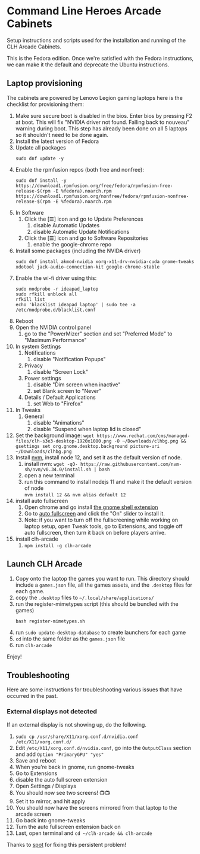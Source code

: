# Command Line Heroes Arcade Cabinets

Setup instructions and scripts used for the installation and running of the CLH Arcade Cabinets.

This is the Fedora edition.  Once we're satisfied with the Fedora instructions, we can make it the default and deprecate the Ubuntu instructions.

## Laptop provisioning

The cabinets are powered by Lenovo Legion gaming laptops here is the checklist for provisioning them:



1. Make sure secure boot is disabled in the bios.  Enter bios by pressing F2 at boot.  This will fix "NVIDIA driver not found. Falling back to nouveau" warning during boot.  This step has already been done on all 5 laptops so it shouldn't need to be done again.
1. Install the latest version of Fedora
1. Update all packages
    ```
    sudo dnf update -y
    ```
1. Enable the rpmfusion repos (both free and nonfree):
    ```
    sudo dnf install -y https://download1.rpmfusion.org/free/fedora/rpmfusion-free-release-$(rpm -E %fedora).noarch.rpm https://download1.rpmfusion.org/nonfree/fedora/rpmfusion-nonfree-release-$(rpm -E %fedora).noarch.rpm
    ```
1. In Software
    1. Click the [☰] icon and go to Update Preferences
        1. disable Automatic Updates
        1. disable Automatic Update Notifications
    1. Click the [☰] icon and go to Software Repositories
        1. enable the google-chrome repo
1. Install some packages (including the NVIDA driver)
    ```
    sudo dnf install akmod-nvidia xorg-x11-drv-nvidia-cuda gnome-tweaks xdotool jack-audio-connection-kit google-chrome-stable
    ```
1. Enable the wi-fi driver using this: 
    ```
    sudo modprobe -r ideapad_laptop
    sudo rfkill unblock all
    rfkill list
    echo 'blacklist ideapad_laptop' | sudo tee -a /etc/modprobe.d/blacklist.conf
    ```
1. Reboot
1. Open the NVIDIA control panel
    1. go to the "PowerMizer" section and set "Preferred Mode" to "Maximum Performance"
1. In system Settings
    1. Notifications
        1. disable "Notification Popups"
    1. Privacy
        1. disable "Screen Lock"
    1. Power settings
        1. disable "Dim screen when inactive"
        1. set Blank screen to "Never"
    1. Details / Default Applications
        1. set Web to "Firefox"
1. In Tweaks 
    1. General
        1. disable "Animations"
        1. disable "Suspend when laptop lid is closed"
1. Set the background image: `wget https://www.redhat.com/cms/managed-files/clh-s3e3-desktop-1920x1080.png -O ~/Downloads/clhbg.png && gsettings set org.gnome.desktop.background picture-uri ~/Downloads/clhbg.png`
1. Install [nvm](https://github.com/nvm-sh/nvm/blob/master/README.md), install node 12, and set it as the default version of node.
    1. install nvm: `wget -qO- https://raw.githubusercontent.com/nvm-sh/nvm/v0.34.0/install.sh | bash`
    1. open a new terminal
    1. run this command to install nodejs 11 and make it the default version of node<br>
    `nvm install 12 && nvm alias default 12`
1. install auto fullscreen
    1. Open chrome and go install [the gnome shell extension](https://chrome.google.com/webstore/detail/gnome-shell-integration/gphhapmejobijbbhgpjhcjognlahblep)
    1. Go to [auto fullscreen](https://extensions.gnome.org/extension/1891/auto-fullscreen/) and click the "On" slider to install it.
    1. Note: if you want to turn off the fullscreening while working on laptop setup, open Tweak tools, go to Extensions, and toggle off auto fullscreen, then turn it back on before players arrive.
1. install clh-arcade
    1. `npm install -g clh-arcade`
 
## Launch CLH Arcade

1. Copy onto the laptop the games you want to run.  This directory should include a `games.json` file, all the games assets, and the `.desktop` files for each game.
1. copy the `.desktop` files to `~/.local/share/applications/`
1. run the register-mimetypes script (this should be bundled with the games)
   ```
   bash register-mimetypes.sh
   ```
1. run `sudo update-desktop-database` to create launchers for each game
1. `cd` into the same folder as the `games.json` file
1. run `clh-arcade`

Enjoy!

## Troubleshooting

Here are some instructions for troubleshooting various issues that have occurred in the past.

### External displays not detected

If an external display is not showing up, do the following.

 1. `sudo cp /usr/share/X11/xorg.conf.d/nvidia.conf /etc/X11/xorg.conf.d/`
 1. Edit `/etc/X11/xorg.conf.d/nvidia.conf`, go into the `OutputClass` section and add `Option "PrimaryGPU" "yes"`
 1. Save and reboot
 1. When you're back in gnome, run gnome-tweaks
 1. Go to Extensions
 1. disable the auto full screen extension
 1. Open Settings / Displays
 1. You should now see two screens! :tv::tv:
 1. Set it to mirror, and hit apply
 1. You should now have the screens mirrored from that laptop to the arcade screen
 1. Go back into gnome-tweaks
 1. Turn the auto fullscreen extension back on
 1. Last, open terminal and `cd ~/clh-arcade && clh-arcade`
 
Thanks to [spot](https://github.com/spotrh) for fixing this persistent problem!

